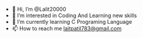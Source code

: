 - 👋 Hi, I’m @Lalit20000
- 👀 I’m interested in Coding And Learning new skills
- 🌱 I’m currently learning C Programing Language
- 📫 How to reach me laitpatil783@gmail.com

<!---
Lalit20000/Lalit20000 is a ✨ special ✨ repository because its `README.md` (this file) appears on your GitHub profile.
You can click the Preview link to take a look at your changes.
--->
